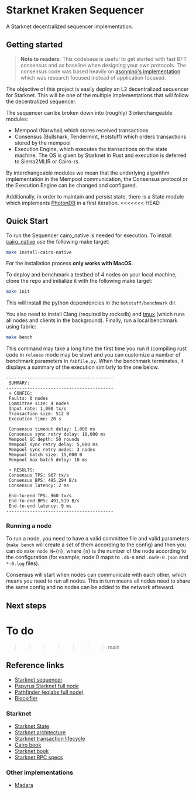 # Starknet Kraken Sequencer
A Starknet decentralized sequencer implementation.

## Getting started

> **Note to readers:** This codebase is useful to get started with fast BFT consensus and as baseline when designing your own protocols. The consensus code was based heavily on [asonnino's implementation](https://github.com/asonnino/hotstuff/) which was research focused instead of application focused. 

The objective of this project is easily deploy an L2 decentralized sequencer for Starknet. This will be one of the multiple implementations that will follow the decentralized sequencer.

The sequencer can be broken down into (roughly) 3 interchangeable modules:

- Mempool (Narwhal) which stores received transactions
- Consensus (Bullshark, Tendermint, Hotstuff) which orders transactions stored by the mempool
- Execution Engine, which executes the transactions on the state machine. The OS is given by Starknet in Rust and execution is deferred to Sierra2MLIR or Cairo-rs.

By interchangeable modules we mean that the underlying algorithm implementation in the Mempool communication, the Consensus protocol or the Execution Engine can be changed and configured.

Additionally, in order to maintain and persist state, there is a State module which implements [PhotonDB](https://github.com/photondb/photondb) in a first iteration.
<<<<<<< HEAD


## Quick Start

To run the Sequencer cairo_native is needed for execution. To install [cairo_native](https://github.com/lambdaclass/cairo_native) use the following make target:

```bash
make install-cairo-native
```

For the installation process **only works with MacOS**.

To deploy and benchmark a testbed of 4 nodes on your local machine, clone the repo and initialize it with the following make target:

```bash
make init
```
This will install the python dependencies in the `hotstuff/benchmark` dir.

You also need to install Clang (required by rocksdb) and [tmux](https://linuxize.com/post/getting-started-with-tmux/#installing-tmux) (which runs all nodes and clients in the background). Finally, run a local benchmark using fabric:

```bash
make bench
```

This command may take a long time the first time you run it (compiling rust code in `release` mode may be slow) and you can customize a number of benchmark parameters in `fabfile.py`. When the benchmark terminates, it displays a summary of the execution similarly to the one below.

```text
-----------------------------------------
 SUMMARY:
-----------------------------------------
 + CONFIG:
 Faults: 0 nodes
 Committee size: 4 nodes
 Input rate: 1,000 tx/s
 Transaction size: 512 B
 Execution time: 20 s

 Consensus timeout delay: 1,000 ms
 Consensus sync retry delay: 10,000 ms
 Mempool GC depth: 50 rounds
 Mempool sync retry delay: 5,000 ms
 Mempool sync retry nodes: 3 nodes
 Mempool batch size: 15,000 B
 Mempool max batch delay: 10 ms

 + RESULTS:
 Consensus TPS: 967 tx/s
 Consensus BPS: 495,294 B/s
 Consensus latency: 2 ms

 End-to-end TPS: 960 tx/s
 End-to-end BPS: 491,519 B/s
 End-to-end latency: 9 ms
-----------------------------------------
```

### Running a node

To run a node, you need to have a valid committee file and valid parameters (`make bench` will create a set of them according to the config) and then you can do `make node N={n}`, where `{n}` is the number of the node according to the configuration (for example, node 0 maps to `.db-0` and `.node-0.json` and `*-0.log` files).

Consensus will start when nodes can communicate with each other, which means you need to run all nodes. This in turn means all nodes need to share the same config and no nodes can be added to the network afteward.

## Next steps

To do
=======
>>>>>>> main

## Reference links

* [Starknet sequencer](https://www.starknet.io/de/posts/engineering/starknets-new-sequencer#:~:text=What%20does%20the%20sequencer%20do%3F)
* [Papyrus Starknet full node](https://medium.com/starkware/papyrus-an-open-source-starknet-full-node-396f7cd90202)
* [Pathfinder (eqlabs full node)](https://github.com/eqlabs/pathfinder)
* [Blockifier](https://github.com/starkware-libs/blockifier)

### Starknet
* [Starknet State](https://docs.starknet.io/documentation/architecture_and_concepts/State/starknet-state/)
* [Starknet architecture](https://david-barreto.com/starknets-architecture-review/)
* [Starknet transaction lifecycle](https://docs.starknet.io/documentation/architecture_and_concepts/Blocks/transaction-life-cycle/)
* [Cairo book](https://cairo-book.github.io/title-page.html)
* [Starknet book](https://book.starknet.io/)
* [Starknet RPC specs](https://github.com/starkware-libs/starknet-specs)

### Other implementations
* [Madara](https://github.com/keep-starknet-strange/madara)
